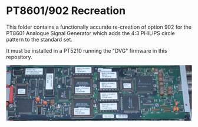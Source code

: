 # PT8601/902 Recreation

This folder contains a functionally accurate re-creation of option 902 for the PT8601 Analogue Signal Generator which adds the 4:3 PHILIPS circle pattern to the standard set.

It must be installed in a PT5210 running the "DVG" firmware in this repository.

![programmed board](Board.jpg "PT5210/902")
